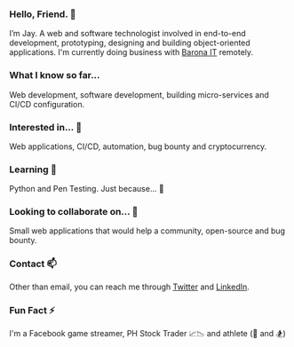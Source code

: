 ### Hello, Friend. 👋 
I’m Jay. A web and software technologist involved in end-to-end development, prototyping, designing and building object-oriented applications. I'm currently doing business with [Barona IT](https://barona.fi) remotely.

### What I know so far...
Web development, software development, building micro-services and CI/CD configuration.

### Interested in... 👀 
Web applications, CI/CD, automation, bug bounty and cryptocurrency.

### Learning 🌱 
Python and Pen Testing. Just because... 🤣

### Looking to collaborate on... 🤝
Small web applications that would help a community, open-source and bug bounty.

### Contact 📫 
Other than email, you can reach me through [Twitter](https://twitter.com/hmenorjr) and [LinkedIn](https://www.linkedin.com/in/hmenorjr).

### Fun Fact ⚡ 
I'm a Facebook game streamer, PH Stock Trader 📈📉 and athlete (🏀 and 🏂)

<!---
hermen-paf/hermen-paf is a ✨ special ✨ repository because its `README.md` (this file) appears on your GitHub profile.
You can click the Preview link to take a look at your changes.
--->

<!--
**hmenorjr/hmenorjr** is a ✨ _special_ ✨ repository because its `README.md` (this file) appears on your GitHub profile.

Here are some ideas to get you started:

- 🔭 I’m currently working on ...
- 🌱 I’m currently learning ...
- 👯 I’m looking to collaborate on ...
- 🤔 I’m looking for help with ...
- 💬 Ask me about ...
- 📫 How to reach me: ...
- 😄 Pronouns: ...
- ⚡ Fun fact: ...
-->
